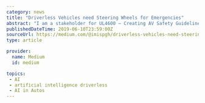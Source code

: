 ```yaml
---
category: news
title: "Driverless Vehicles need Steering Wheels for Emergencies"
abstract: "I am a stakeholder for UL4600 — Creating AV Safety Guidelines. I have also been presented the IEEE Barus Ethics Award and am on the IEEE Artificial Intelligence & Autonomous Systems Policy Committee (AI&ASPC)"
publishedDateTime: 2019-06-10T23:59:00Z
sourceUrl: https://medium.com/@imispgh/driverless-vehicles-need-steering-wheels-for-emergencies-e055b21c0dd1
type: article

provider:
  name: Medium
  id: medium

topics:
 - AI
 - artificial intelligence driverless
 - AI in Autos
---
```

